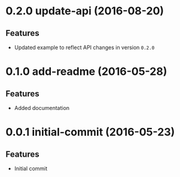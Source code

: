 <a name="0.2.0"></a>
# 0.2.0 update-api (2016-08-20)

## Features

- Updated example to reflect API changes in version `0.2.0`

<a name="0.1.0"></a>
# 0.1.0 add-readme (2016-05-28)

## Features

- Added documentation

<a name="0.0.1"></a>
# 0.0.1 initial-commit (2016-05-23)

## Features

- Initial commit
